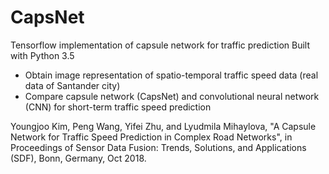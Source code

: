 # CapsNet
Tensorflow implementation of capsule network for traffic prediction
Built with Python 3.5

- Obtain image representation of spatio-temporal traffic speed data (real data of Santander city)
- Compare capsule network (CapsNet) and convolutional neural network (CNN) for short-term traffic speed prediction

Youngjoo Kim, Peng Wang, Yifei Zhu, and Lyudmila Mihaylova, "A Capsule Network for Traffic Speed Prediction in Complex Road Networks", in Proceedings of Sensor Data Fusion: Trends, Solutions, and Applications (SDF), Bonn, Germany, Oct 2018.
